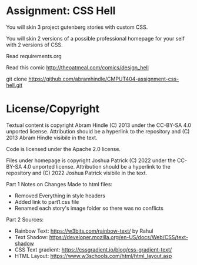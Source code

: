 Assignment: CSS Hell
====================

You will skin 3 project gutenberg stories with custom CSS.

You will skin 2 versions of a possible professional homepage for your
self with 2 versions of CSS.

Read requirements.org

Read this comic http://theoatmeal.com/comics/design_hell

git clone https://github.com/abramhindle/CMPUT404-assignment-css-hell.git

License/Copyright
=================

Textual content is copyright Abram Hindle (C) 2013 under the CC-BY-SA
4.0 unported license. Attribution should be a hyperlink to the
repository and (C) 2013 Abram Hindle visibile in the text.

Code is licensed under the Apache 2.0 license.

Files under homepage is copyright Joshua Patrick (C) 2022  under the CC-BY-SA
4.0 unported license. Attribution should be a hyperlink to the
repository and (C) 2022 Joshua Patrick visibile in the text.

Part 1 Notes on Changes Made to html files:
- Removed Everything in style headers
- Added link to part1.css file
- Renamed each story's image folder so there was no conflicts


Part 2 Sources:
- Rainbow Text: https://w3bits.com/rainbow-text/ by Rahul
- Text Shadow: https://developer.mozilla.org/en-US/docs/Web/CSS/text-shadow 
- CSS Text gradient: https://cssgradient.io/blog/css-gradient-text/ 
- HTML Layout: https://www.w3schools.com/html/html_layout.asp 